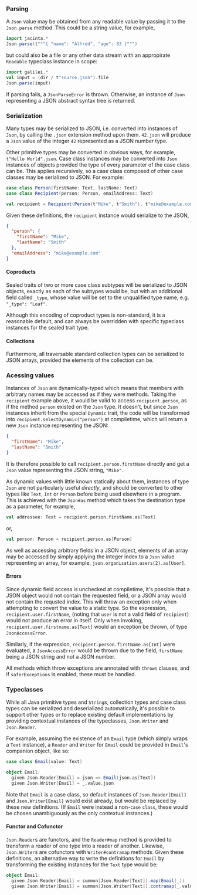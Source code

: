 ### Parsing

A `Json` value may be obtained from any readable value by passing it to the `Json.parse` method. This could be a
string value, for example,
```scala
import jacinta.*
Json.parse(t"""{ "name": "Alfred", "age": 83 }""")
```
but could also be a file or any other data stream with an appropirate `Readable` typeclass instance in scope:
```scala
import galilei.*
val input = (dir / t"source.json").file
Json.parse(input)
```

If parsing fails, a `JsonParseError` is thrown. Otherwise, an instance of `Json` representing a JSON abstract
syntax tree is returned.

### Serialization

Many types may be serialized to JSON, i.e. converted into instances of `Json`, by calling the `.json` extension
method upon them. `42.json` will produce a `Json` value of the integer `42` represented as a JSON number type.

Other primitive types may be converted in obvious ways, for example, `t"Hello World".json`. Case class instances
may be converted into `Json` instances of objects provided the type of every parameter of the case class can be.
This applies recursively, so a case class composed of other case classes may be serialized to JSON. For example:
```scala
case class Person(firstName: Text, lastName: Text)
case class Recipient(person: Person, emailAddress: Text)

val recipient = Recipient(Person(t"Mike", t"Smith"), t"mike@example.com").json
```

Given these definitions, the `recipient` instance would serialize to the JSON,
```json
{
  "person": {
    "firstName": "Mike",
    "lastName": "Smith"
  },
  "emailAddress": "mike@example.com"
}
```

#### Coproducts

Sealed traits of two or more case class subtypes will be serialized to JSON objects, exactly as each of the
subtypes would be, but with an additional field called `_type`, whose value will be set to the unqualified type
name, e.g. `"_type": "Leaf"`.

Although this encoding of coproduct types is non-standard, it is a reasonable default, and can always be
overridden with specific typeclass instances for the sealed trait type.

#### Collections

Furthermore, all traversable standard collection types can be serialized to JSON arrays, provided the elements
of the collection can be.

### Acessing values

Instances of `Json` are dynamically-typed which means that members with arbitrary names may be accessed as if
they were methods. Taking the `recipient` example above, it would be valid to access `recipient.person`, as if
the method `person` existed on the `Json` type. It doesn't, but since `Json` instances inherit from the special
`Dynamic` trait, the code will be transformed into `recipient.selectDynamic("person")` at compiletime, which
will return a new `Json` instance representing the JSON:
```json
{
  "firstName": "Mike",
  "lastName": "Smith"
}
```

It is therefore possible to call `recipient.person.firstName` directly and get a `Json` value representing the
JSON string, `"Mike"`.

As dynamic values with little known statically about them, instances of type `Json` are not particularly useful
_directly_, and should be converted to other types like `Text`, `Int` or `Person` before being used elsewhere in
a program. This is achieved with the `Json#as` method which takes the destination type as a parameter, for
example,
```scala
val addressee: Text = recipient.person.firstName.as[Text]
```
or,
```scala
val person: Person = recipient.person.as[Person]
```

As well as accessing arbitrary fields in a JSON object, elements of an array may be accessed by simply applying
the integer index to a `Json` value representing an array, for example, `json.organisation.users(2).as[User]`.

#### Errors

Since dynamic field access is unchecked at compiletime, it's possible that a JSON object would not contain the
requested field, or a JSON array would not contain the requsted index. This will throw an exception only when
attempting to convert the value to a static type. So the expression, `recipient.user.firstName`, (noting that
`user` is not a valid field of `recipient`) would not produce an error in itself. Only when invoking,
`recipient.user.firstname.as[Text]` would an exception be thrown, of type `JsonAccessError`.

Similarly, if the expression, `recipient.person.firstName.as[Int]` were evaluated, a `JsonAccessError` would be
thrown due to the field, `firstName` being a JSON string and not a JSON number.

All methods which throw exceptions are annotated with `throws` clauses, and if `saferExceptions` is enabled,
these must be handled.

### Typeclasses

While all Java primitive types and `String`s, collection types and case class types can be serialized and
deserialized automatically, it's possible to support other types or to replace existing default implementations
by providing contextual instances of the typeclasses, `Json.Writer` and `Json.Reader`.

For example, assuming the existence of an `Email` type (which simply wraps a `Text` instance), a `Reader` and
`Writer` for `Email` could be provided in `Email`'s companion object, like so:
```scala
case class Email(value: Text)

object Email:
  given Json.Reader[Email] = json => Email(json.as[Text])
  given Json.Writer[Email] = _.value.json
```
Note that `Email` is a case class, so default instances of `Json.Reader[Email]` and `Json.Writer[Email]` would
exist already, but would be replaced by these new definitions. (If `Email` were instead a non-`case` `class`,
these would be chosen unambiguously as the only contextual instances.)

#### Functor and Cofunctor

`Json.Reader`s are functors, and the `Reader#map` method is provided to transform a reader of one type into a
reader of another. Likewise, `Json.Writer`s are cofunctors with `Writer#contramap` methods. Given these
definitions, an alternative way to write the definitions for `Email` by transforming the existing instances for
the `Text` type would be:
```scala
object Email:
  given Json.Reader[Email] = summon[Json.Reader[Text]].map(Email(_))
  given Json.Writer[Email] = summon[Json.Writer[Text]].contramap(_.value)
```



